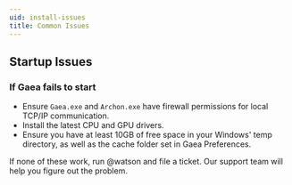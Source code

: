 ```yaml
---
uid: install-issues
title: Common Issues
---
```


## Startup Issues

### If Gaea fails to start

- Ensure `Gaea.exe` and `Archon.exe` have firewall permissions for local TCP/IP communication.
- Install the latest CPU and GPU drivers.
- Ensure you have at least 10GB of free space in your Windows' temp directory, as well as the cache folder set in Gaea Preferences.

If none of these work, run @watson and file a ticket. Our support team will help you figure out the problem.